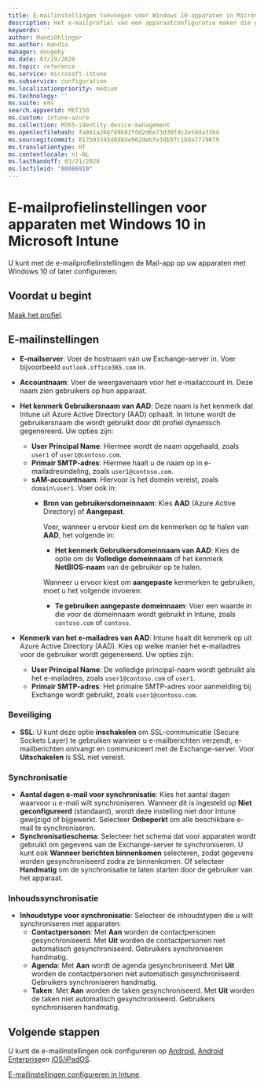 ```yaml
---
title: E-mailinstellingen toevoegen voor Windows 10-apparaten in Microsoft Intune - Azure | Microsoft Docs
description: Het e-mailprofiel van een apparaatconfiguratie maken die gebruikmaakt van Exchange-servers en kenmerken ophaalt uit Azure Active Directory. U kunt ook SSL inschakelen en e-mail en schema's synchroniseren op Windows 10-apparaten met behulp van Microsoft Intune.
keywords: ''
author: MandiOhlinger
ms.author: mandia
manager: dougeby
ms.date: 03/19/2020
ms.topic: reference
ms.service: microsoft-intune
ms.subservice: configuration
ms.localizationpriority: medium
ms.technology: ''
ms.suite: ems
search.appverid: MET150
ms.custom: intune-azure
ms.collection: M365-identity-device-management
ms.openlocfilehash: fa861a266f89b82fdd2d6e73d30fdc2e58da33b4
ms.sourcegitcommit: 017b93345d8d8de962debfe3db5fc1bda7719079
ms.translationtype: HT
ms.contentlocale: nl-NL
ms.lasthandoff: 03/21/2020
ms.locfileid: "80086910"
---
```

# <a name="email-profile-settings-for-devices-running-windows-10-in-microsoft-intune"></a>E-mailprofielinstellingen voor apparaten met Windows 10 in Microsoft Intune

U kunt met de e-mailprofielinstellingen de Mail-app op uw apparaten met Windows 10 of later configureren.

## <a name="before-you-begin"></a>Voordat u begint

[Maak het profiel](email-settings-configure.md).

## <a name="email-settings"></a>E-mailinstellingen

- **E-mailserver**: Voer de hostnaam van uw Exchange-server in. Voer bijvoorbeeld `outlook.office365.com` in.
- **Accountnaam**: Voer de weergavenaam voor het e-mailaccount in. Deze naam zien gebruikers op hun apparaat.
- **Het kenmerk Gebruikersnaam van AAD**: Deze naam is het kenmerk dat Intune uit Azure Active Directory (AAD) ophaalt. In Intune wordt de gebruikersnaam die wordt gebruikt door dit profiel dynamisch gegenereerd. Uw opties zijn:
  - **User Principal Name**: Hiermee wordt de naam opgehaald, zoals `user1` of `user1@contoso.com`.
  - **Primair SMTP-adres**: Hiermee haalt u de naam op in e-mailadresindeling, zoals `user1@contoso.com`.
  - **sAM-accountnaam**: Hiervoor is het domein vereist, zoals `domain\user1`. Voer ook in:  
    - **Bron van gebruikersdomeinnaam**: Kies **AAD** (Azure Active Directory) of **Aangepast**.

      Voer, wanneer u ervoor kiest om de kenmerken op te halen van **AAD**, het volgende in:
      - **Het kenmerk Gebruikersdomeinnaam van AAD**: Kies de optie om de **Volledige domeinnaam** of het kenmerk **NetBIOS-naam** van de gebruiker op te halen.

      Wanneer u ervoor kiest om **aangepaste** kenmerken te gebruiken, moet u het volgende invoeren:
      - **Te gebruiken aangepaste domeinnaam**: Voer een waarde in die voor de domeinnaam wordt gebruikt in Intune, zoals `contoso.com` of `contoso`.

- **Kenmerk van het e-mailadres van AAD**: Intune haalt dit kenmerk op uit Azure Active Directory (AAD). Kies op welke manier het e-mailadres voor de gebruiker wordt gegenereerd. Uw opties zijn:
  - **User Principal Name**: De volledige principal-naam wordt gebruikt als het e-mailadres, zoals `user1@contoso.com` of `user1`.
  - **Primair SMTP-adres**: Het primaire SMTP-adres voor aanmelding bij Exchange wordt gebruikt, zoals `user1@contoso.com`.

### <a name="security"></a>Beveiliging

- **SSL**: U kunt deze optie **inschakelen** om SSL-communicatie (Secure Sockets Layer) te gebruiken wanneer u e-mailberichten verzendt, e-mailberichten ontvangt en communiceert met de Exchange-server. Voor **Uitschakelen** is SSL niet vereist.

### <a name="synchronization"></a>Synchronisatie

- **Aantal dagen e-mail voor synchronisatie**: Kies het aantal dagen waarvoor u e-mail wilt synchroniseren. Wanneer dit is ingesteld op **Niet geconfigureerd** (standaard), wordt deze instelling niet door Intune gewijzigd of bijgewerkt. Selecteer **Onbeperkt** om alle beschikbare e-mail te synchroniseren.
- **Synchronisatieschema**: Selecteer het schema dat voor apparaten wordt gebruikt om gegevens van de Exchange-server te synchroniseren. U kunt ook **Wanneer berichten binnenkomen** selecteren, zodat gegevens worden gesynchroniseerd zodra ze binnenkomen. Of selecteer **Handmatig** om de synchronisatie te laten starten door de gebruiker van het apparaat.

### <a name="content-sync"></a>Inhoudssynchronisatie

- **Inhoudstype voor synchronisatie**: Selecteer de inhoudstypen die u wilt synchroniseren met apparaten:
  - **Contactpersonen**: Met **Aan** worden de contactpersonen gesynchroniseerd. Met **Uit** worden de contactpersonen niet automatisch gesynchroniseerd. Gebruikers synchroniseren handmatig.
  - **Agenda**: Met **Aan** wordt de agenda gesynchroniseerd. Met **Uit** worden de contactpersonen niet automatisch gesynchroniseerd. Gebruikers synchroniseren handmatig.
  - **Taken**: Met **Aan** worden de taken gesynchroniseerd. Met **Uit** worden de taken niet automatisch gesynchroniseerd. Gebruikers synchroniseren handmatig.

## <a name="next-steps"></a>Volgende stappen

U kunt de e-mailinstellingen ook configureren op [Android](email-settings-android.md), [Android Enterprise](email-settings-android-enterprise.md)en [iOS/iPadOS](email-settings-ios.md). 

[E-mailinstellingen configureren in Intune](email-settings-configure.md).
